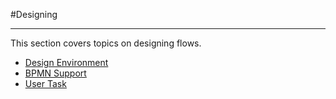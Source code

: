 #Designing

---
This section covers topics on designing flows.

- [Design Environment](design-environment/design-environment.md)
- [BPMN Support](bpmn-support/bpmn-support.md)
- [User Task](user-task/user-task.md)